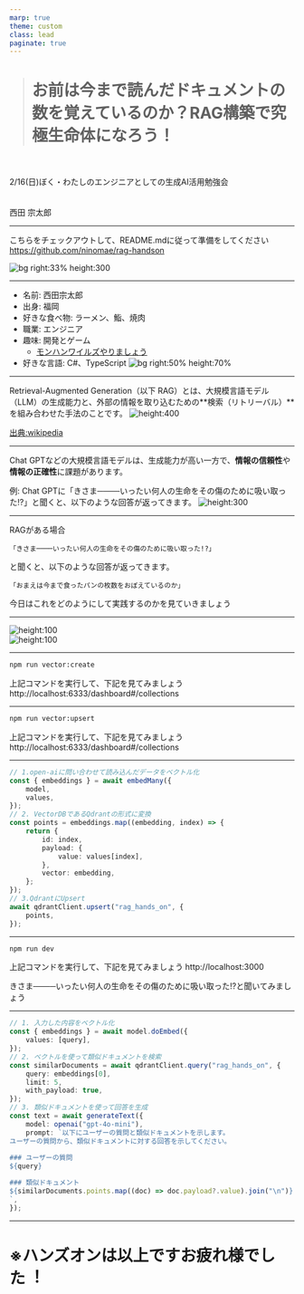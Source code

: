 ```yaml
---
marp: true
theme: custom
class: lead
paginate: true
---
```


<!---
_class: title
--->

> # お前は今まで読んだドキュメントの数を覚えているのか？RAG構築で究極生命体になろう！
>

<br>
<br>
2/16(日)ぼく・わたしのエンジニアとしての生成AI活用勉強会

<br>
<br>
<br>
西田 宗太郎

---

<!-- _header: 事前準備 -->
こちらをチェックアウトして、README.mdに従って準備をしてください
https://github.com/ninomae/rag-handson

![bg right:33% height:300](./images/QR_166699.png)
<!-- footer: Footer -->

---

<!-- _header: 自己紹介 -->
- 名前: 西田宗太郎
- 出身: 福岡
- 好きな食べ物: ラーメン、鮨、焼肉
- 職業: エンジニア
- 趣味: 開発とゲーム
    - [モンハンワイルズやりましょう](https://hackermeshi.com/communities/106)
- 好きな言語: C#、TypeScript
  ![bg right:50% height:70%](./images/profile.jpg)

---

<!-- _header: RAGとは -->
Retrieval-Augmented Generation（以下 RAG）とは、大規模言語モデル（LLM）の生成能力と、外部の情報を取り込むための**検索（リトリーバル）**を組み合わせた手法のことです。
![height:400](./images/RAG_diagram.png)
<!-- footer: Footer -->
[出典:wikipedia](https://en.wikipedia.org/wiki/Retrieval-augmented_generation)

---

<!-- _header: なぜRAGが必要なの？ -->
Chat GPTなどの大規模言語モデルは、生成能力が高い一方で、**情報の信頼性**や**情報の正確性**に課題があります。

例: Chat GPTに「きさま────いったい何人の生命をその傷のために吸い取った!?」と聞くと、以下のような回答が返ってきます。
![height:300](./images/gpt-response.png)
<!-- footer: Footer -->

---
<!-- _header: RAGがあると？ -->

RAGがある場合
```txuperi
「きさま────いったい何人の生命をその傷のために吸い取った!?」
```

と聞くと、以下のような回答が返ってきます。

```dio
「おまえは今まで食ったパンの枚数をおぼえているのか」
```
今日はこれをどのようにして実践するのかを見ていきましょう


---

<!-- _header: 本日の技術スタック紹介 -->
![height:100](./images/open-ai.png)
<br>
![height:100](./images/logo_with_text.png)

---

<!-- _header: コレクションを作成してみよう -->
```bash
npm run vector:create
```
上記コマンドを実行して、下記を見てみましょう
http://localhost:6333/dashboard#/collections

---

<!-- _header: コレクションにデータを投入してみよう -->
```bash
npm run vector:upsert
```
上記コマンドを実行して、下記を見てみましょう
http://localhost:6333/dashboard#/collections


---

<!-- _header: 解説:コレクションにデータを投入してみよう -->
```typescript
// 1.open-aiに問い合わせて読み込んだデータをベクトル化
const { embeddings } = await embedMany({
    model,
    values,
});
// 2. VectorDBであるQdrantの形式に変換
const points = embeddings.map((embedding, index) => {
    return {
        id: index,
        payload: {
            value: values[index],
        },
        vector: embedding,
    };
});
// 3.QdrantにUpsert
await qdrantClient.upsert("rag_hands_on", {
    points,
});
```

---

<!-- _header: 問い合わせをしてみよう -->
```bash
npm run dev
```
上記コマンドを実行して、下記を見てみましょう
http://localhost:3000

きさま────いったい何人の生命をその傷のために吸い取った!?と聞いてみましょう

---

<!-- _header: 解説:問い合わせをしてみよう -->
```typescript
// 1. 入力した内容をベクトル化
const { embeddings } = await model.doEmbed({
    values: [query],
});
// 2. ベクトルを使って類似ドキュメントを検索
const similarDocuments = await qdrantClient.query("rag_hands_on", {
    query: embeddings[0],
    limit: 5,
    with_payload: true,
});
// 3. 類似ドキュメントを使って回答を生成
const text = await generateText({
    model: openai("gpt-4o-mini"),
    prompt: `以下にユーザーの質問と類似ドキュメントを示します。
ユーザーの質問から、類似ドキュメントに対する回答を示してください。
		
### ユーザーの質問
${query}

### 類似ドキュメント		
${similarDocuments.points.map((doc) => doc.payload?.value).join("\n")}
`,
});
```

---

<!---
_class: title
--->

# ※ハンズオンは以上ですお疲れ様でした︕


